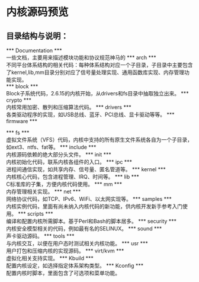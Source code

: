 # 内核源码预览
## 目录结构与说明：
 *** Documentation ***   
  一些文档，主要用来描述模块功能和协议规范神马的
 *** arch ***   
  不同平台体系结构的相关代码：每种体系结构对应一个子目录，子目录中主要包含了kernel,lib,mm目录分别对应了信号量处理实现、通用函数库实现、内存管理功能实现。  
 *** block ***   
  Block子系统代码，2.6.15的内核开始，从drivers和fs目录中抽取独立出来。
 *** crypto ***   
  内核常用加密、散列和压缩算法代码。
 *** drivers ***   
  各类驱动程序的实现，如USB总线、蓝牙、PCI总线、显卡驱动等等。
 *** firmware ***   
  
 *** fs ***   
  虚拟文件系统（VFS）代码，内核中支持的所有原生文件系统各自为一个子目录，如ext3、ntfs、fat等。
 *** include ***   
  内核源码依赖的绝大部分头文件。
 *** init ***   
  内核初始化代码，联系内核各组件的入口。
 *** ipc ***   
  进程间通信实现，如共享内存、信号量、匿名管道等。
 *** kernel ***   
  内核核心代码，包含进程管理、IRQ、时间等。
 *** lib ***   
  C标准库的子集，方便内核代码使用。
 *** mm ***   
  内存管理相关实现。
 *** net ***   
  网络协议代码，如TCP、IPv6、WiFi、以太网实现等。
 *** samples ***   
  内核实例代码，里面有尚未纳入内核代码的新功能，供内核开发新手参考入门使用。
 *** scripts ***   
  编译和配置内核所需脚本。基于Perl和Bash的脚本居多。
 *** security ***   
  内核安全模型相关的代码，例如最有名的SELINUX。
 *** sound ***   
  声卡驱动源码。
 *** tools ***   
  与内核交互，以便在用户态时测试相关内核功能。
 *** usr ***   
  用户打包和压缩内核的实现源码。
 *** virt/kvm ***   
  虚拟化相关支持实现。
 *** Kbuild ***   
  配置内核设定，如选择指定体系架构类型。
 *** Kconfig ***   
  配置内核时脚本，里面包含了可选项和菜单功能。


